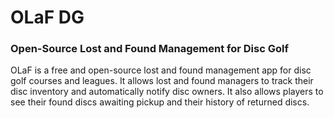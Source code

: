 # OLaF DG

### Open-Source Lost and Found Management for Disc Golf

OLaF is a free and open-source lost and found management app for disc golf courses and leagues. It allows lost and found managers to track their disc inventory and automatically notify disc owners. It also allows players to see their found discs awaiting pickup and their history of returned discs.